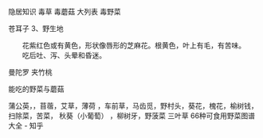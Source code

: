 隐居知识  毒草 毒蘑菇 大列表  毒野菜



苍耳子  3、野生地

　　花紫红色或有黄色，形状像唇形的芝麻花。根黄色，叶上有毛，有苦味。
　　吃后吐、泻、头晕和昏迷。


曼陀罗 夹竹桃

能吃的野菜与蘑菇


蒲公英，，苜蓿，艾草，薄荷 ，车前草，马齿觅，野村头，葵花，槐花，榆树钱，扫除菜，苦菜，
秋葵（小葡萄）  ，柳树牙，野菠菜
三叶草
66种可食用野菜图谱大全 - 知乎




